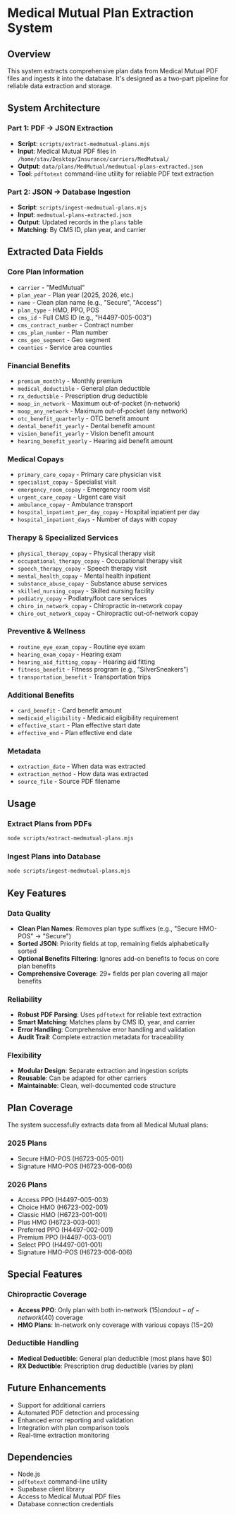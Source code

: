 # Medical Mutual Plan Extraction System

## Overview

This system extracts comprehensive plan data from Medical Mutual PDF files and ingests it into the database. It's designed as a two-part pipeline for reliable data extraction and storage.

## System Architecture

### Part 1: PDF → JSON Extraction
- **Script**: `scripts/extract-medmutual-plans.mjs`
- **Input**: Medical Mutual PDF files in `/home/stav/Desktop/Insurance/carriers/MedMutual/`
- **Output**: `data/plans/MedMutual/medmutual-plans-extracted.json`
- **Tool**: `pdftotext` command-line utility for reliable PDF text extraction

### Part 2: JSON → Database Ingestion
- **Script**: `scripts/ingest-medmutual-plans.mjs`
- **Input**: `medmutual-plans-extracted.json`
- **Output**: Updated records in the `plans` table
- **Matching**: By CMS ID, plan year, and carrier

## Extracted Data Fields

### Core Plan Information
- `carrier` - "MedMutual"
- `plan_year` - Plan year (2025, 2026, etc.)
- `name` - Clean plan name (e.g., "Secure", "Access")
- `plan_type` - HMO, PPO, POS
- `cms_id` - Full CMS ID (e.g., "H4497-005-003")
- `cms_contract_number` - Contract number
- `cms_plan_number` - Plan number
- `cms_geo_segment` - Geo segment
- `counties` - Service area counties

### Financial Benefits
- `premium_monthly` - Monthly premium
- `medical_deductible` - General plan deductible
- `rx_deductible` - Prescription drug deductible
- `moop_in_network` - Maximum out-of-pocket (in-network)
- `moop_any_network` - Maximum out-of-pocket (any network)
- `otc_benefit_quarterly` - OTC benefit amount
- `dental_benefit_yearly` - Dental benefit amount
- `vision_benefit_yearly` - Vision benefit amount
- `hearing_benefit_yearly` - Hearing aid benefit amount

### Medical Copays
- `primary_care_copay` - Primary care physician visit
- `specialist_copay` - Specialist visit
- `emergency_room_copay` - Emergency room visit
- `urgent_care_copay` - Urgent care visit
- `ambulance_copay` - Ambulance transport
- `hospital_inpatient_per_day_copay` - Hospital inpatient per day
- `hospital_inpatient_days` - Number of days with copay

### Therapy & Specialized Services
- `physical_therapy_copay` - Physical therapy visit
- `occupational_therapy_copay` - Occupational therapy visit
- `speech_therapy_copay` - Speech therapy visit
- `mental_health_copay` - Mental health inpatient
- `substance_abuse_copay` - Substance abuse services
- `skilled_nursing_copay` - Skilled nursing facility
- `podiatry_copay` - Podiatry/foot care services
- `chiro_in_network_copay` - Chiropractic in-network copay
- `chiro_out_network_copay` - Chiropractic out-of-network copay

### Preventive & Wellness
- `routine_eye_exam_copay` - Routine eye exam
- `hearing_exam_copay` - Hearing exam
- `hearing_aid_fitting_copay` - Hearing aid fitting
- `fitness_benefit` - Fitness program (e.g., "SilverSneakers")
- `transportation_benefit` - Transportation trips

### Additional Benefits
- `card_benefit` - Card benefit amount
- `medicaid_eligibility` - Medicaid eligibility requirement
- `effective_start` - Plan effective start date
- `effective_end` - Plan effective end date

### Metadata
- `extraction_date` - When data was extracted
- `extraction_method` - How data was extracted
- `source_file` - Source PDF filename

## Usage

### Extract Plans from PDFs
```bash
node scripts/extract-medmutual-plans.mjs
```

### Ingest Plans into Database
```bash
node scripts/ingest-medmutual-plans.mjs
```

## Key Features

### Data Quality
- **Clean Plan Names**: Removes plan type suffixes (e.g., "Secure HMO-POS" → "Secure")
- **Sorted JSON**: Priority fields at top, remaining fields alphabetically sorted
- **Optional Benefits Filtering**: Ignores add-on benefits to focus on core plan benefits
- **Comprehensive Coverage**: 29+ fields per plan covering all major benefits

### Reliability
- **Robust PDF Parsing**: Uses `pdftotext` for reliable text extraction
- **Smart Matching**: Matches plans by CMS ID, year, and carrier
- **Error Handling**: Comprehensive error handling and validation
- **Audit Trail**: Complete extraction metadata for traceability

### Flexibility
- **Modular Design**: Separate extraction and ingestion scripts
- **Reusable**: Can be adapted for other carriers
- **Maintainable**: Clean, well-documented code structure

## Plan Coverage

The system successfully extracts data from all Medical Mutual plans:

### 2025 Plans
- Secure HMO-POS (H6723-005-001)
- Signature HMO-POS (H6723-006-006)

### 2026 Plans
- Access PPO (H4497-005-003)
- Choice HMO (H6723-002-001)
- Classic HMO (H6723-001-001)
- Plus HMO (H6723-003-001)
- Preferred PPO (H4497-002-001)
- Premium PPO (H4497-003-001)
- Select PPO (H4497-001-001)
- Signature HMO-POS (H6723-006-006)

## Special Features

### Chiropractic Coverage
- **Access PPO**: Only plan with both in-network ($15) and out-of-network ($40) coverage
- **HMO Plans**: In-network only coverage with various copays ($15-$20)

### Deductible Handling
- **Medical Deductible**: General plan deductible (most plans have $0)
- **RX Deductible**: Prescription drug deductible (varies by plan)

## Future Enhancements

- Support for additional carriers
- Automated PDF detection and processing
- Enhanced error reporting and validation
- Integration with plan comparison tools
- Real-time extraction monitoring

## Dependencies

- Node.js
- `pdftotext` command-line utility
- Supabase client library
- Access to Medical Mutual PDF files
- Database connection credentials
